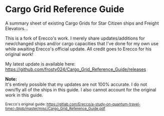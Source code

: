 # Cargo Grid Reference Guide

A summary sheet of existing Cargo Grids for Star Citizen ships and Freight Elevators...

This is a fork of Erecco's work. I merely share updates/additions for new/changed ships and/or cargo capacities that I've done for my own use while awaiting Erecco's official update. All credit goes to Erecco for his original work!

My latest update is available here:<br>
https://github.com/frosty024/Cargo_Grid_Reference_Guide/releases

**Note:**<br>
It's entirely possible that my updates are not 100% accurate. I do not own/fly all of the ships in this guide. I also cannot account for the original work in this guide.

<sub>Erecco's original guide: https://gitlab.com/Erecco/a-study-on-quantum-travel-time/-/blob/master/misc/Cargo_Grid_Reference_Guide.pdf</sub>
